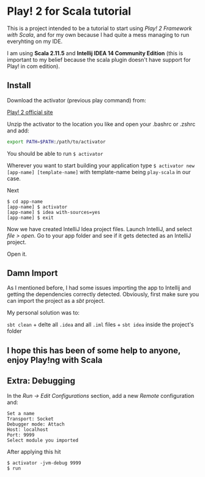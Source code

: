 # Play! 2 for Scala tutorial

This is a project intended to be a tutorial to start using *Play! 2 Framework with Scala*, and for my own because I had quite a mess managing to run everyhting on my IDE.

I am using **Scala 2.11.5** and **Intellij IDEA 14 Community Edition** (this is important to my belief because the scala plugin doesn't have support for Play! in com edition).

## Install 

  Download the activator (previous play command) from:

  [Play! 2 official site](https://www.playframework.com/download)
    
  Unzip the activator to the location you like and open your .bashrc or .zshrc and add:
 
  ````bash
  export PATH=$PATH:/path/to/activator
  ````
  
  You should be able to run ````$ activator````
  
  Wherever you want to start building your application type 
  ````$ activator new [app-name] [template-name]```` 
  with template-name being ````play-scala```` in our case.
  
  Next
  ````
  $ cd app-name
  [app-name] $ activator
  [app-name] $ idea with-sources=yes
  [app-name] $ exit
  ````
  Now we have created IntelliJ Idea project files. Launch IntelliJ, and select *file > open*. Go to your app folder and see if it gets detected as an IntelliJ project. 
  
  Open it.
  
## Damn Import 
  
  As I mentioned before, I had some issues importing the app to Intellij and getting the dependencies correctly detected.
  Obviously, first make sure you can import the project as a *sbt* project.
  
  My personal solution was to:
  
  ````sbt clean```` + 
  delte all ````.idea```` and all ````.iml```` files + 
  ````sbt idea```` inside the project's folder

## I hope this has been of some help to anyone, enjoy Play!ng with Scala

## Extra: Debugging

  In the *Run -> Edit Configurations* section, add a new *Remote* configuration and:
  
  ````
Set a name
Transport: Socket
Debugger mode: Attach
Host: localhost
Port: 9999
Select module you imported
  ````
  After applying this hit
   ````
  $ activator -jvm-debug 9999
  $ run
  ````


